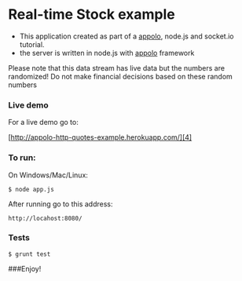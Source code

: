 Real-time Stock example 
===

- This application created as part of a [appolo][1], node.js and socket.io tutorial.
- the server is written in node.js with [appolo][2] framework

Please note that this data stream has live data but the numbers are randomized! 
Do not make financial decisions based on these random numbers

### Live demo

For a live demo go to:

[http://appolo-http-quotes-example.herokuapp.com/][4]

### To run:


On Windows/Mac/Linux:

	$ node app.js
	
After running go to this address:

	http://locahost:8080/

### Tests
    $ grunt test

	
	
###Enjoy!


  [1]: https://github.com/shmoop207/appolo
  [2]: https://github.com/shmoop207/appolo
  [4]: http://appolo-express-quotes-example.herokuapp.com/

